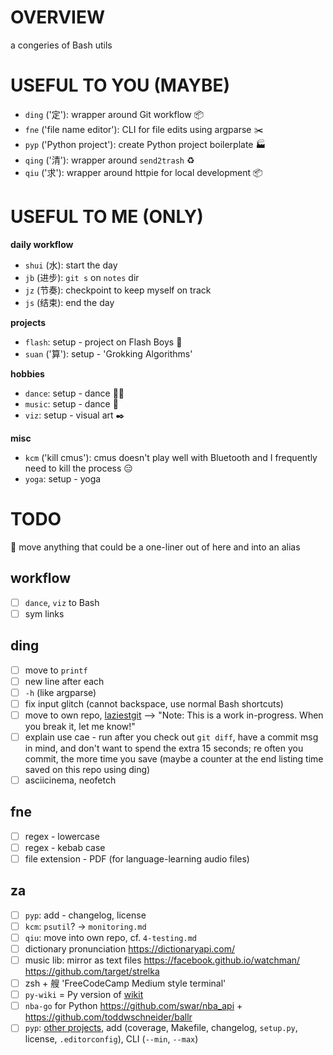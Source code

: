 # OVERVIEW

a congeries of Bash utils

# USEFUL TO YOU (MAYBE)

* `ding` ('定'): wrapper around Git workflow 📦
* `fne` ('file name editor'): CLI for file edits using argparse ✂️
* `pyp` ('Python project'): create Python project boilerplate 🏭
* `qing` ('清'): wrapper around `send2trash` ♻️
* `qiu` ('求'): wrapper around httpie for local development 📦

# USEFUL TO ME (ONLY)

__daily workflow__

* `shui` (水): start the day
* `jb` (进步): `git s` on `notes` dir
* `jz` (节奏): checkpoint to keep myself on track
* `js` (结束): end the day

__projects__

* `flash`: setup - project on Flash Boys 🏦
* `suan` ('算'): setup - 'Grokking Algorithms'

__hobbies__

* `dance`: setup - dance 💃🏼
* `music`: setup - dance 🎹
* `viz`: setup - visual art ✒️

__misc__

* `kcm` ('kill cmus'): cmus doesn't play well with Bluetooth and I frequently need to kill the process 😑
* `yoga`: setup - yoga

# TODO

📍 move anything that could be a one-liner out of here and into an alias

## workflow

- [ ] `dance`, `viz` to Bash
- [ ] sym links

## ding

- [ ]  move to `printf`
- [ ]  new line after each
- [ ]  `-h` (like argparse)
- [ ]  fix input glitch (cannot backspace, use normal Bash shortcuts)
- [ ]  move to own repo, [laziestgit](https://github.com/jesseduffield/lazygit) --> "Note: This is a work in-progress. When you break it, let me know!"
- [ ]  explain use cae - run after you check out `git diff`, have a commit msg in mind, and don't want to spend the extra 15 seconds; re often you commit, the more time you save (maybe a counter at the end listing time saved on this repo using ding)
- [ ]  asciicinema, neofetch

## fne

- [ ] regex - lowercase
- [ ] regex - kebab case
- [ ] file extension - PDF (for language-learning audio files)

## za

- [ ] `pyp`: add - changelog, license
- [ ] `kcm`: `psutil`? -> `monitoring.md`
- [ ] `qiu`: move into own repo, cf. `4-testing.md`
- [ ] dictionary pronunciation https://dictionaryapi.com/
- [ ] music lib: mirror as text files https://facebook.github.io/watchman/ https://github.com/target/strelka
- [ ] zsh + 艘 'FreeCodeCamp Medium style terminal'
- [ ] `py-wiki` = Py version of [wikit](https://www.npmjs.com/package/wikit)
- [ ] `nba-go` for Python https://github.com/swar/nba_api + https://github.com/toddwschneider/ballr
- [ ] `pyp`: [other projects](https://github.com/reorx/project_sketch), add (coverage, Makefile, changelog, `setup.py`, license, `.editorconfig`), CLI (`--min`, `--max`)
